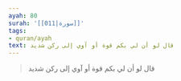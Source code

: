 ```yaml
---
ayah: 80
surah: '[[011|سورة]]'
tags:
- quran/ayah
text: قال لو أن لي بكم قوة أو آوي إلى ركن شديد
---
```

> قال لو أن لي بكم قوة أو آوي إلى ركن شديد

